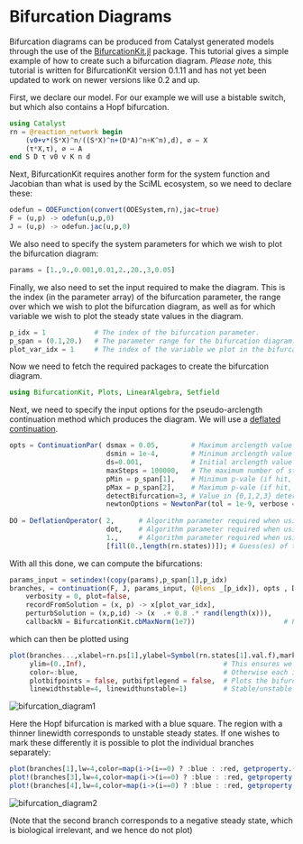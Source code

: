 # Bifurcation Diagrams
Bifurcation diagrams can be produced from Catalyst generated models through the use of the [BifurcationKit.jl](https://github.com/rveltz/BifurcationKit.jl/) package. This tutorial gives a simple example of how to create such a bifurcation diagram. *Please note,* this tutorial is written for BifurcationKit version 0.1.11 and has not yet been updated to work on newer versions like 0.2 and up.

First, we declare our model. For our example we will use a bistable switch, but which also contains a Hopf bifurcation.
```julia
using Catalyst
rn = @reaction_network begin
    (v0+v*(S*X)^n/((S*X)^n+(D*A)^n+K^n),d), ∅ ↔ X
    (τ*X,τ), ∅ ↔ A
end S D τ v0 v K n d
```
Next, BifurcationKit requires another form for the system function and Jacobian than what is used by the SciML ecosystem, so we need to declare these:
```julia
odefun = ODEFunction(convert(ODESystem,rn),jac=true)
F = (u,p) -> odefun(u,p,0)      
J = (u,p) -> odefun.jac(u,p,0)
```
We also need to specify the system parameters for which we wish to plot the bifurcation diagram:
```julia
params = [1.,9.,0.001,0.01,2.,20.,3,0.05]
```
Finally, we also need to set the input required to make the diagram. This is the index (in the parameter array) of the bifurcation parameter, the range over which we wish to plot the bifurcation diagram, as well as for which variable we wish to plot the steady state values in the diagram.
```julia
p_idx = 1            # The index of the bifurcation parameter.
p_span = (0.1,20.)   # The parameter range for the bifurcation diagram.
plot_var_idx = 1     # The index of the variable we plot in the bifurcation diagram.
```

Now we need to fetch the required packages to create the bifurcation diagram.
```julia
using BifurcationKit, Plots, LinearAlgebra, Setfield
```
Next, we need to specify the input options for the pseudo-arclength continuation method which produces the diagram. We will use a [deflated continuation](https://rveltz.github.io/BifurcationKit.jl/dev/DeflatedContinuation/).
```julia
opts = ContinuationPar( dsmax = 0.05,        # Maximum arclength value of the pseudo-arc length continuation method.
                        dsmin = 1e-4,        # Minimum arclength value of the pseudo-arc length continuation method.
                        ds=0.001,            # Initial arclength value of the pseudo-arc length continuation method (should be positive).
                        maxSteps = 100000,   # The maximum number of steps.
                        pMin = p_span[1],    # Minimum p-vale (if hit, the method stops).
                        pMax = p_span[2],    # Maximum p-vale (if hit, the method stops).
                        detectBifurcation=3, # Value in {0,1,2,3} determining to what extent bifurcation points are detected (0 means nothing is done, 3 both them and there localisation are detected).
                        newtonOptions = NewtonPar(tol = 1e-9, verbose = false, maxIter = 15)) #Parameters to the newton solver (when finding fixed points) see BifurcationKit documentation.
                        
DO = DeflationOperator( 2,      # Algorithm parameter required when using deflated continuation, see BifurcationKit documentation.
                        dot,    # Algorithm parameter required when using deflated continuation, see BifurcationKit documentation.
                        1.,     # Algorithm parameter required when using deflated continuation, see BifurcationKit documentation.
                        [fill(0.,length(rn.states))]); # Guess(es) of the fixed point for the initial parameter set. Do not need to be exact.

```
With all this done, we can compute the bifurcations:
```julia
params_input = setindex!(copy(params),p_span[1],p_idx)                                # The input parameter values have to start at the first index of our parameter span.
branches, = continuation(F, J, params_input, (@lens _[p_idx]), opts , DO,             # Gives our input.
    verbosity = 0, plot=false,                                                    # We do not want to display, or plot, intermediary results.
    recordFromSolution = (x, p) -> x[plot_var_idx],                                   # How we wish to print the output in the diagram. Here we simply want the value of the target variable.
    perturbSolution = (x,p,id) -> (x  .+ 0.8 .* rand(length(x))),                     # Parameter for the continuation method, see BifurcationKit documentation.
    callbackN = BifurcationKit.cbMaxNorm(1e7))                      # Parameter for the continuation method, see BifurcationKit documentation.
```
which can then be plotted using
```julia
plot(branches...,xlabel=rn.ps[1],ylabel=Symbol(rn.states[1].val.f),markersize=4,
     ylim=(0.,Inf),                                  # This ensures we do not display negative solutions.
     color=:blue,                                    # Otherwise each individual branch will have their separate colors.
     plotbifpoints = false, putbifptlegend = false,  # Plots the bifurcation point(s).
     linewidthstable=4, linewidthunstable=1)         # Stable/unstable values are distinguished by line thickness.
```
![bifurcation_diagram1](../assets/bifurcation_diagram1.svg)

Here the Hopf bifurcation is marked with a blue square. The region with a thinner linewidth corresponds to unstable steady states. If one wishes to mark these differently it is possible to plot the individual branches separately:
```julia
plot(branches[1],lw=4,color=map(i->(i==0) ? :blue : :red, getproperty.(branches[1].branch,:n_unstable)))
plot!(branches[3],lw=4,color=map(i->(i==0) ? :blue : :red, getproperty.(branches[3].branch,:n_unstable)))
plot!(branches[4],lw=4,color=map(i->(i==0) ? :blue : :red, getproperty.(branches[4].branch,:n_unstable)),plotbifpoints = false,xlabel=rn.ps[1],ylabel=Symbol(rn.states[1].val.f))
```
![bifurcation_diagram2](../assets/bifurcation_diagram2.svg)

(Note that the second branch corresponds to a negative steady state, which is biological irrelevant, and we hence do not plot)
